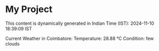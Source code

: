 # My Project

This content is dynamically generated in Indian Time (IST): 2024-11-10 18:39:09 IST


Current Weather in Coimbatore:
Temperature: 28.88 °C
Condition: few clouds
